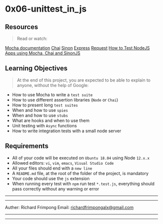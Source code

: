 # 0x06-unittest_in_js

## Resources

> Read or watch:

[Mocha documentation](https://alx-intranet.hbtn.io/rltoken/Gx5mfX41__cc2hwepcl0aA)
[Chai](https://alx-intranet.hbtn.io/rltoken/Rs3SrSdr9OxPp-4099A0cg)
[Sinon](https://alx-intranet.hbtn.io/rltoken/5KsW5N9sG3sGWW3z-jkNwA)
[Express](https://alx-intranet.hbtn.io/rltoken/Jq58SNUh8jcZqKoFcuOQdw)
[Request](https://alx-intranet.hbtn.io/rltoken/FcJfzr2jUJSj8Xp3z9L1wg)
[How to Test NodeJS Apps using Mocha, Chai and SinonJS](https://alx-intranet.hbtn.io/rltoken/HwB8gViDosy8znk7H9i4Pw)

## Learning Objectives

> At the end of this project, you are expected to be able to explain to anyone, without the help of Google:

- How to use Mocha to write a `test suite`
- How to use different assertion libraries (`Node` or `Chai`)
- How to present long `test suites`
- When and how to use `spies`
- When and how to use `stubs`
- What are hooks and when to use them
- Unit testing with `Async` functions
- How to write integration tests with a small node server

## Requirements

- All of your code will be executed on `Ubuntu 18.04` using Node `12.x.x`
- Allowed editors: `vi`, `vim`, `emacs`, `Visual Studio Code`
- All your files should end with a `new line`
- A `README.md` file, at the root of the folder of the project, is mandatory
- Your code should use the `js` extension
- When running every test with `npm` run test `*.test.js`, everything should pass correctly without any warning or error

--------------------------------------------------------------------------------
--------------------------------------------------------------------------------

Auther: Richard Frimpong
Email: richardfrimpongalx@gmail.com

--------------------------------------------------------------------------------
--------------------------------------------------------------------------------

